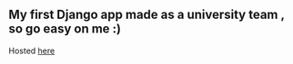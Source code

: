 ## My first Django app made as a university team , so go easy on me :)  

Hosted [here](http://wakaikami.pythonanywhere.com/)
